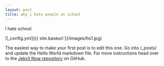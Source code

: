 ```yaml
---
layout: post
title: why i hate people at school 
---
```


I hate school. 

![_config.yml]({{ site.baseurl }}/images/hs1.jpg)

The easiest way to make your first post is to edit this one. Go into /_posts/ and update the Hello World markdown file. For more instructions head over to the [Jekyll Now repository](https://github.com/barryclark/jekyll-now) on GitHub.
